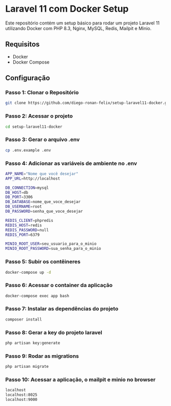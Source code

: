 # Laravel 11 com Docker Setup

Este repositório contém um setup básico para rodar um projeto Laravel 11 utilizando Docker com PHP 8.3, Nginx, MySQL, Redis, Mailpit e Minio.

## Requisitos

- Docker
- Docker Compose

## Configuração

### Passo 1: Clonar o Repositório

```sh
git clone https://github.com/diego-ronan-felix/setup-laravel11-docker.git
```

### Passo 2: Acessar o projeto

```sh
cd setup-laravel11-docker
```

### Passo 3: Gerar o arquivo .env

```sh
cp .env.example .env
```

### Passo 4: Adicionar as variáveis de ambiente no .env

```sh
APP_NAME="Nome que você desejar"
APP_URL=http://localhost

DB_CONNECTION=mysql
DB_HOST=db
DB_PORT=3306
DB_DATABASE=nome_que_voce_desejar
DB_USERNAME=root
DB_PASSWORD=senha_que_voce_desejar

REDIS_CLIENT=phpredis
REDIS_HOST=redis
REDIS_PASSWORD=null
REDIS_PORT=6379

MINIO_ROOT_USER=seu_usuario_para_o_minio
MINIO_ROOT_PASSWORD=sua_senha_para_o_minio
```

### Passo 5: Subir os contêineres 

```sh
docker-compose up -d
```

### Passo 6: Acessar o container da aplicação

```sh
docker-compose exec app bash
```

### Passo 7: Instalar as dependências do projeto

```sh
composer install
```

### Passo 8: Gerar a key do projeto laravel

```sh
php artisan key:generate
```

### Passo 9: Rodar as migrations 

```sh
php artisan migrate
```

### Passo 10: Acessar a aplicação, o mailpit e minio no browser

```sh
localhost
localhost:8025
localhost:9000
```


